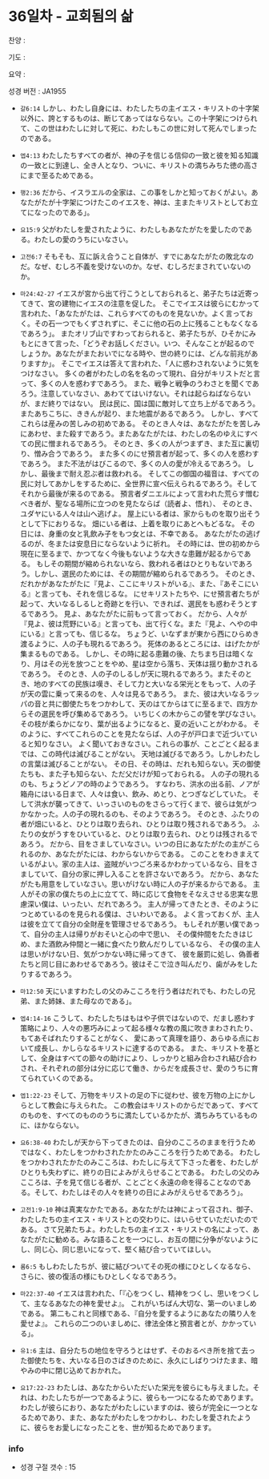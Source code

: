 # 36일차 - 교회됨의 삶

찬양 : 

기도 : 

요약 : 

성경 버전 : JA1955

- `갈6:14` しかし、わたし自身には、わたしたちの主イエス・キリストの十字架以外に、誇とするものは、断じてあってはならない。この十字架につけられて、この世はわたしに対して死に、わたしもこの世に対して死んでしまったのである。

- `엡4:13` わたしたちすべての者が、神の子を信じる信仰の一致と彼を知る知識の一致とに到達し、全き人となり、ついに、キリストの満ちみちた徳の高さにまで至るためである。

- `행2:36` だから、イスラエルの全家は、この事をしかと知っておくがよい。あなたがたが十字架につけたこのイエスを、神は、主またキリストとしてお立てになったのである」。

- `요15:9` 父がわたしを愛されたように、わたしもあなたがたを愛したのである。わたしの愛のうちにいなさい。

- `고전6:7` そもそも、互に訴え合うこと自体が、すでにあなたがたの敗北なのだ。なぜ、むしろ不義を受けないのか。なぜ、むしろだまされていないのか。

- `마24:42-27` イエスが宮から出て行こうとしておられると、弟子たちは近寄ってきて、宮の建物にイエスの注意を促した。 そこでイエスは彼らにむかって言われた、「あなたがたは、これらすべてのものを見ないか。よく言っておく。その石一つでもくずされずに、そこに他の石の上に残ることもなくなるであろう」。 またオリブ山ですわっておられると、弟子たちが、ひそかにみもとにきて言った、「どうぞお話しください。いつ、そんなことが起るのでしょうか。あなたがまたおいでになる時や、世の終りには、どんな前兆がありますか」。 そこでイエスは答えて言われた、「人に惑わされないように気をつけなさい。 多くの者がわたしの名を名のって現れ、自分がキリストだと言って、多くの人を惑わすであろう。 また、戦争と戦争のうわさとを聞くであろう。注意していなさい、あわててはいけない。それは起らねばならないが、まだ終りではない。 民は民に、国は国に敵対して立ち上がるであろう。またあちこちに、ききんが起り、また地震があるであろう。 しかし、すべてこれらは産みの苦しみの初めである。 そのとき人々は、あなたがたを苦しみにあわせ、また殺すであろう。またあなたがたは、わたしの名のゆえにすべての民に憎まれるであろう。 そのとき、多くの人がつまずき、また互に裏切り、憎み合うであろう。 また多くのにせ預言者が起って、多くの人を惑わすであろう。 また不法がはびこるので、多くの人の愛が冷えるであろう。 しかし、最後まで耐え忍ぶ者は救われる。 そしてこの御国の福音は、すべての民に対してあかしをするために、全世界に宣べ伝えられるであろう。そしてそれから最後が来るのである。 預言者ダニエルによって言われた荒らす憎むべき者が、聖なる場所に立つのを見たならば（読者よ、悟れ）、 そのとき、ユダヤにいる人々は山へ逃げよ。 屋上にいる者は、家からものを取り出そうとして下におりるな。 畑にいる者は、上着を取りにあとへもどるな。 その日には、身重の女と乳飲み子をもつ女とは、不幸である。 あなたがたの逃げるのが、冬または安息日にならないように祈れ。 その時には、世の初めから現在に至るまで、かつてなく今後もないような大きな患難が起るからである。 もしその期間が縮められないなら、救われる者はひとりもないであろう。しかし、選民のためには、その期間が縮められるであろう。 そのとき、だれかがあなたがたに『見よ、ここにキリストがいる』、また、『あそこにいる』と言っても、それを信じるな。 にせキリストたちや、にせ預言者たちが起って、大いなるしるしと奇跡とを行い、できれば、選民をも惑わそうとするであろう。 見よ、あなたがたに前もって言っておく。 だから、人々が『見よ、彼は荒野にいる』と言っても、出て行くな。また『見よ、へやの中にいる』と言っても、信じるな。 ちょうど、いなずまが東から西にひらめき渡るように、人の子も現れるであろう。 死体のあるところには、はげたかが集まるものである。 しかし、その時に起る患難の後、たちまち日は暗くなり、月はその光を放つことをやめ、星は空から落ち、天体は揺り動かされるであろう。 そのとき、人の子のしるしが天に現れるであろう。またそのとき、地のすべての民族は嘆き、そして力と大いなる栄光とをもって、人の子が天の雲に乗って来るのを、人々は見るであろう。 また、彼は大いなるラッパの音と共に御使たちをつかわして、天のはてからはてに至るまで、四方からその選民を呼び集めるであろう。 いちじくの木からこの譬を学びなさい。その枝が柔らかになり、葉が出るようになると、夏の近いことがわかる。 そのように、すべてこれらのことを見たならば、人の子が戸口まで近づいていると知りなさい。 よく聞いておきなさい。これらの事が、ことごとく起るまでは、この時代は滅びることがない。 天地は滅びるであろう。しかしわたしの言葉は滅びることがない。 その日、その時は、だれも知らない。天の御使たちも、また子も知らない、ただ父だけが知っておられる。 人の子の現れるのも、ちょうどノアの時のようであろう。 すなわち、洪水の出る前、ノアが箱舟にはいる日まで、人々は食い、飲み、めとり、とつぎなどしていた。 そして洪水が襲ってきて、いっさいのものをさらって行くまで、彼らは気がつかなかった。人の子の現れるのも、そのようであろう。 そのとき、ふたりの者が畑にいると、ひとりは取り去られ、ひとりは取り残されるであろう。 ふたりの女がうすをひいていると、ひとりは取り去られ、ひとりは残されるであろう。 だから、目をさましていなさい。いつの日にあなたがたの主がこられるのか、あなたがたには、わからないからである。 このことをわきまえているがよい。家の主人は、盗賊がいつごろ来るかわかっているなら、目をさましていて、自分の家に押し入ることを許さないであろう。 だから、あなたがたも用意をしていなさい。思いがけない時に人の子が来るからである。 主人がその家の僕たちの上に立てて、時に応じて食物をそなえさせる忠実な思慮深い僕は、いったい、だれであろう。 主人が帰ってきたとき、そのようにつとめているのを見られる僕は、さいわいである。 よく言っておくが、主人は彼を立てて自分の全財産を管理させるであろう。 もしそれが悪い僕であって、自分の主人は帰りがおそいと心の中で思い、 その僕仲間をたたきはじめ、また酒飲み仲間と一緒に食べたり飲んだりしているなら、 その僕の主人は思いがけない日、気がつかない時に帰ってきて、 彼を厳罰に処し、偽善者たちと同じ目にあわせるであろう。彼はそこで泣き叫んだり、歯がみをしたりするであろう。

- `마12:50` 天にいますわたしの父のみこころを行う者はだれでも、わたしの兄弟、また姉妹、また母なのである」。

- `엡4:14-16` こうして、わたしたちはもはや子供ではないので、だまし惑わす策略により、人々の悪巧みによって起る様々な教の風に吹きまわされたり、もてあそばれたりすることがなく、 愛にあって真理を語り、あらゆる点において成長し、かしらなるキリストに達するのである。 また、キリストを基として、全身はすべての節々の助けにより、しっかりと組み合わされ結び合わされ、それぞれの部分は分に応じて働き、からだを成長させ、愛のうちに育てられていくのである。

- `엡1:22-23` そして、万物をキリストの足の下に従わせ、彼を万物の上にかしらとして教会に与えられた。 この教会はキリストのからだであって、すべてのものを、すべてのもののうちに満たしているかたが、満ちみちているものに、ほかならない。

- `요6:38-40` わたしが天から下ってきたのは、自分のこころのままを行うためではなく、わたしをつかわされたかたのみこころを行うためである。 わたしをつかわされたかたのみこころは、わたしに与えて下さった者を、わたしがひとりも失わずに、終りの日によみがえらせることである。 わたしの父のみこころは、子を見て信じる者が、ことごとく永遠の命を得ることなのである。そして、わたしはその人々を終りの日によみがえらせるであろう」。

- `고전1:9-10` 神は真実なかたである。あなたがたは神によって召され、御子、わたしたちの主イエス・キリストとの交わりに、はいらせていただいたのである。 さて兄弟たちよ。わたしたちの主イエス・キリストの名によって、あなたがたに勧める。みな語ることを一つにし、お互の間に分争がないようにし、同じ心、同じ思いになって、堅く結び合っていてほしい。

- `롬6:5` もしわたしたちが、彼に結びついてその死の様にひとしくなるなら、さらに、彼の復活の様にもひとしくなるであろう。

- `마22:37-40` イエスは言われた、「『心をつくし、精神をつくし、思いをつくして、主なるあなたの神を愛せよ』。 これがいちばん大切な、第一のいましめである。 第二もこれと同様である、『自分を愛するようにあなたの隣り人を愛せよ』。 これらの二つのいましめに、律法全体と預言者とが、かかっている」。

- `유1:6` 主は、自分たちの地位を守ろうとはせず、そのおるべき所を捨て去った御使たちを、大いなる日のさばきのために、永久にしばりつけたまま、暗やみの中に閉じ込めておかれた。

- `요17:22-23` わたしは、あなたからいただいた栄光を彼らにも与えました。それは、わたしたちが一つであるように、彼らも一つになるためであります。 わたしが彼らにおり、あなたがわたしにいますのは、彼らが完全に一つとなるためであり、また、あなたがわたしをつかわし、わたしを愛されたように、彼らをお愛しになったことを、世が知るためであります。

### info

- 성경 구절 갯수 : 15